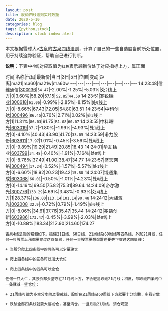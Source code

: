 ```yaml
---
layout: post
title: 股价四线法则实时数据
date: 2020-5-10
categories: blog
tags: [python,stock]
description: stock index alert
---
```



本文根据雪球大v[古泉](https://xueqiu.com/u/7148646888)的[古泉四线法则](https://xueqiu.com/7148646888/130498192)，计算了自己的一些自选股当前所处位置，用于持续追踪验证，帮助自己进行判断。

**说明**：下表中4线对应取值为`红色`表示最新价处于对应指标上方，属正面

时间|名称|代码|最新价|当日|3日|5日|位置|变动|距离|ma21|ma60|ma21w|ma60w
---|---|---|---|---|---|---|---|---
14:23:48|信维通信|[300136](https://xueqiu.com/S/SZ300136)|`54.47`|-2.00%|-1.25%|-5.03%|处`2`线上方|0|3.60%|58.20|57.15|`52.85`|`44.50`
14:23:51|寒锐钴业|[300618](https://xueqiu.com/S/SZ300618)|`61.06`|-0.99%|-2.85%|-8.15%|处`0`线上方|0|-8.66%|67.43|72.05|64.80|63.51
14:23:54|中科创达|[300496](https://xueqiu.com/S/SZ300496)|`86.45`|0.76%|2.71%|0.02%|处`3`线上方|1|11.31%|`86.03`|91.75|`81.08`|`60.07`
14:23:55|中科曙光|[603019](https://xueqiu.com/S/SH603019)|`37.7`|-1.80%|-1.99%|-4.93%|处`1`线上方|0|-4.10%|40.43|43.90|41.70|`33.05`
14:23:59|诺力股份|[603611](https://xueqiu.com/S/SH603611)|`17.97`|1.01%|-0.45%|-3.56%|处`0`线上方|0|-9.89%|19.29|21.49|20.85|18.43
14:24:01|华友钴业|[603799](https://xueqiu.com/S/SH603799)|`34.48`|-0.40%|-1.91%|-7.16%|处`0`线上方|0|-8.76%|37.49|41.00|38.47|34.77
14:23:57|盛天网络|[300494](https://xueqiu.com/S/SZ300494)|`17.24`|-0.52%|-1.57%|-5.57%|处`1`线上方|0|-6.60%|18.92|20.23|19.42|`15.88`
14:24:07|博通集成|[603068](https://xueqiu.com/S/SH603068)|`66.01`|-0.50%|-1.01%|-4.23%|处`0`线上方|0|-14.16%|69.50|75.82|75.31|89.64
14:24:09|帝尔激光|[300776](https://xueqiu.com/S/SZ300776)|`138.29`|4.69%|3.48%|-0.93%|处`4`线上方|1|28.37%|`136.00`|`113.14`|`101.14`|`90.48`
14:24:12|大族激光|[002008](https://xueqiu.com/S/SZ002008)|`32.9`|-0.72%|0.79%|-1.49%|处`0`线上方|0|-8.06%|34.61|37.76|35.47|35.44
14:24:12|兆易创新|[603986](https://xueqiu.com/S/SH603986)|`173.47`|-0.45%|-3.99%|-2.03%|处`0`线上方|0|-10.88%|183.34|212.90|214.60|174.27

```
古泉4线法则的精髓如下。抓住21日线、60日线、21周线及60周线等四条线，外加21月线，任何一只股票上涨都要穿过这四条线，任何一只股票要想爆雷也要先下穿过这四条线：

+ 当股价爬上四条线中的两条可以少量建仓

+ 爬上四条线中的三条可以加大仓位

+ 爬上四条线中的四条可以全仓

任何一只大牛，其股价都会坚守在21月线上方，不会轻易跌破21月线；相反，每跌破四条线中一条就减一些仓位：

+ 21周线可做为多空分水岭及警戒线，股价在21周线及60周线下方就要十分慎重，多看少做

+ 跌破全部四条线就要大幅减仓，甚至清仓，一旦跌破21月线，清仓观望
```